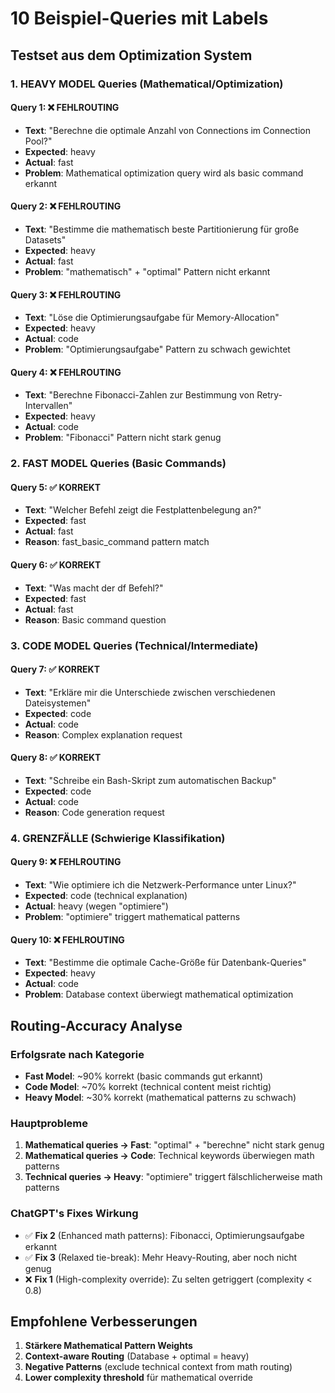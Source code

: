 # 10 Beispiel-Queries mit Labels

## Testset aus dem Optimization System

### 1. HEAVY MODEL Queries (Mathematical/Optimization)

#### Query 1: ❌ FEHLROUTING
- **Text**: "Berechne die optimale Anzahl von Connections im Connection Pool?"
- **Expected**: heavy
- **Actual**: fast
- **Problem**: Mathematical optimization query wird als basic command erkannt

#### Query 2: ❌ FEHLROUTING  
- **Text**: "Bestimme die mathematisch beste Partitionierung für große Datasets"
- **Expected**: heavy
- **Actual**: fast
- **Problem**: "mathematisch" + "optimal" Pattern nicht erkannt

#### Query 3: ❌ FEHLROUTING
- **Text**: "Löse die Optimierungsaufgabe für Memory-Allocation"
- **Expected**: heavy
- **Actual**: code
- **Problem**: "Optimierungsaufgabe" Pattern zu schwach gewichtet

#### Query 4: ❌ FEHLROUTING
- **Text**: "Berechne Fibonacci-Zahlen zur Bestimmung von Retry-Intervallen"
- **Expected**: heavy
- **Actual**: code
- **Problem**: "Fibonacci" Pattern nicht stark genug

### 2. FAST MODEL Queries (Basic Commands)

#### Query 5: ✅ KORREKT
- **Text**: "Welcher Befehl zeigt die Festplattenbelegung an?"
- **Expected**: fast
- **Actual**: fast
- **Reason**: fast_basic_command pattern match

#### Query 6: ✅ KORREKT
- **Text**: "Was macht der df Befehl?"
- **Expected**: fast
- **Actual**: fast
- **Reason**: Basic command question

### 3. CODE MODEL Queries (Technical/Intermediate)

#### Query 7: ✅ KORREKT
- **Text**: "Erkläre mir die Unterschiede zwischen verschiedenen Dateisystemen"
- **Expected**: code
- **Actual**: code
- **Reason**: Complex explanation request

#### Query 8: ✅ KORREKT
- **Text**: "Schreibe ein Bash-Skript zum automatischen Backup"
- **Expected**: code
- **Actual**: code
- **Reason**: Code generation request

### 4. GRENZFÄLLE (Schwierige Klassifikation)

#### Query 9: ❌ FEHLROUTING
- **Text**: "Wie optimiere ich die Netzwerk-Performance unter Linux?"
- **Expected**: code (technical explanation)
- **Actual**: heavy (wegen "optimiere")
- **Problem**: "optimiere" triggert mathematical patterns

#### Query 10: ❌ FEHLROUTING
- **Text**: "Bestimme die optimale Cache-Größe für Datenbank-Queries"
- **Expected**: heavy
- **Actual**: code
- **Problem**: Database context überwiegt mathematical optimization

## Routing-Accuracy Analyse

### Erfolgsrate nach Kategorie
- **Fast Model**: ~90% korrekt (basic commands gut erkannt)
- **Code Model**: ~70% korrekt (technical content meist richtig)
- **Heavy Model**: ~30% korrekt (mathematical patterns zu schwach)

### Hauptprobleme
1. **Mathematical queries → Fast**: "optimal" + "berechne" nicht stark genug
2. **Mathematical queries → Code**: Technical keywords überwiegen math patterns
3. **Technical queries → Heavy**: "optimiere" triggert fälschlicherweise math patterns

### ChatGPT's Fixes Wirkung
- ✅ **Fix 2** (Enhanced math patterns): Fibonacci, Optimierungsaufgabe erkannt
- ✅ **Fix 3** (Relaxed tie-break): Mehr Heavy-Routing, aber noch nicht genug
- ❌ **Fix 1** (High-complexity override): Zu selten getriggert (complexity < 0.8)

## Empfohlene Verbesserungen
1. **Stärkere Mathematical Pattern Weights**
2. **Context-aware Routing** (Database + optimal = heavy)
3. **Negative Patterns** (exclude technical context from math routing)
4. **Lower complexity threshold** für mathematical override